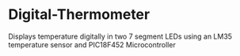 # Digital-Thermometer
Displays temperature digitally in two 7 segment LEDs using an LM35 temperature sensor and PIC18F452 Microcontroller
